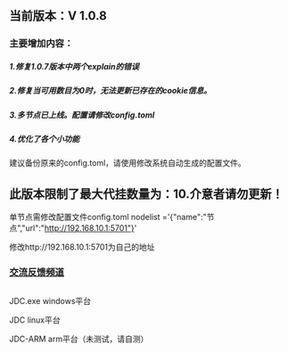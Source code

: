 ## 当前版本：V 1.0.8
### 主要增加内容：
#####             1.修复1.0.7版本中两个explain的错误
#####             2.修复当可用数目为0时，无法更新已存在的cookie信息。
#####             3.多节点已上线。配置请修改config.toml
#####             4.优化了各个小功能

建议备份原来的config.toml，请使用修改系统自动生成的配置文件。

## 此版本限制了最大代挂数量为：10.介意者请勿更新！

单节点需修改配置文件config.toml
nodelist        ='{"name":"节点","url":"http://192.168.10.1:5701"}'

修改http://192.168.10.1:5701为自己的地址

### [交流反馈频道](https://t.me/new_jdc)

## 



JDC.exe windows平台

JDC linux平台

JDC-ARM arm平台（未测试，请自测）
